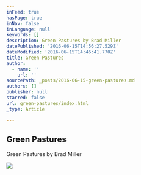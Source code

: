 ```yaml
---
inFeed: true
hasPage: true
inNav: false
inLanguage: null
keywords: []
description: Green Pastures by Brad Miller
datePublished: '2016-06-15T14:56:27.529Z'
dateModified: '2016-06-15T14:46:41.770Z'
title: Green Pastures
author:
  - name: ''
    url: ''
sourcePath: _posts/2016-06-15-green-pastures.md
authors: []
publisher: null
starred: false
url: green-pastures/index.html
_type: Article

---
```

<article style=""><h1>Green Pastures</h1><p>Green Pastures by Brad Miller</p><img src="https://imgflo.herokuapp.com/graph/vahj1ThiexotieMo/046b507687c00df73b6ce4db1fa7c9a9/noop?input=https%3A%2F%2Fdrscdn.500px.org%2Fphoto%2F154032635%2Fq%253D80_m%253D2000%2Fa45d9b1d0e3d5b057cedc3a66b202ef3" /></article>
